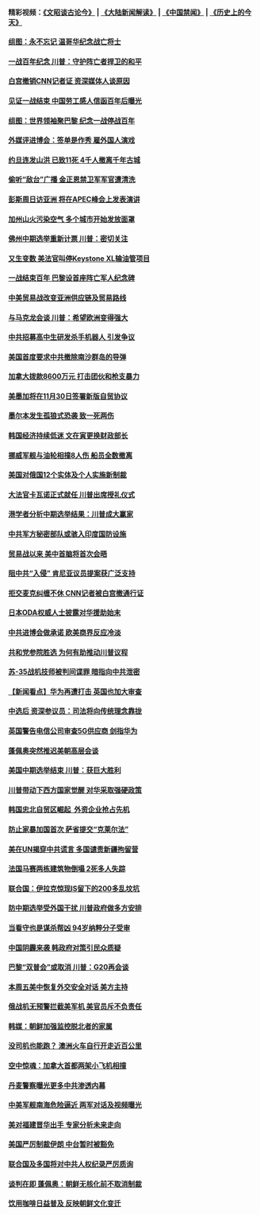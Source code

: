 #### 精彩视频：[《文昭谈古论今》](https://github.com/gfw-breaker/wenzhao/blob/master/README.md?t=11120931) | [《大陆新闻解读》](https://github.com/gfw-breaker/ntdtv-comedy/blob/master/README.md?t=11120931) | [《中国禁闻》](https://github.com/gfw-breaker/ntdtv-news/blob/master/README.md?t=11120931) | [《历史上的今天》](https://github.com/gfw-breaker/today-in-history/blob/master/README.md?t=11120931) 

#### [组图：永不忘记 温哥华纪念战亡将士](../pages/nsc418/n10845683.md?t=11120931) 

#### [一战百年纪念 川普：守护阵亡者捍卫的和平](../pages/nsc418/n10845450.md?t=11120931) 

#### [白宫撤销CNN记者证 资深媒体人谈原因](../pages/nsc418/n10845359.md?t=11120931) 

#### [见证一战结束 中国劳工感人信函百年后曝光](../pages/nsc418/n10845223.md?t=11120931) 

#### [组图：世界领袖聚巴黎 纪念一战停战百年](../pages/nsc418/n10845047.md?t=11120931) 

#### [外媒评进博会：签单是作秀 雇外国人演戏](../pages/nsc418/n10844281.md?t=11120931) 

#### [约旦连发山洪 已致11死 4千人撤离千年古城](../pages/nsc418/n10844615.md?t=11120931) 

#### [偷听“敌台”广播 金正恩禁卫军军官遭清洗](../pages/nsc418/n10844353.md?t=11120931) 

#### [彭斯周日访亚洲 将在APEC峰会上发表演讲](../pages/nsc418/n10844075.md?t=11120931) 

#### [加州山火污染空气 多个城市开始发放面罩](../pages/nsc418/n10844214.md?t=11120931) 

#### [佛州中期选举重新计票 川普：密切关注](../pages/nsc418/n10843995.md?t=11120931) 

#### [又生变数 美法官叫停Keystone XL输油管项目](../pages/nsc418/n10843752.md?t=11120931) 

#### [一战结束百年 巴黎设首座阵亡军人纪念碑](../pages/nsc418/n10843698.md?t=11120931) 

#### [中美贸易战改变亚洲供应链及贸易路线](../pages/nsc418/n10843491.md?t=11120931) 

#### [与马克龙会谈 川普：希望欧洲变得强大](../pages/nsc418/n10843329.md?t=11120931) 

#### [中共招募高中生研发杀手机器人 引发争议](../pages/nsc418/n10842419.md?t=11120931) 

#### [美国首度要求中共撤除南沙群岛的导弹](../pages/nsc418/n10842945.md?t=11120931) 

#### [加拿大拨款8600万元 打击团伙和枪支暴力](../pages/nsc418/n10842249.md?t=11120931) 

#### [美墨加将在11月30日签署新版自贸协议](../pages/nsc418/n10841572.md?t=11120931) 

#### [墨尔本发生孤狼式恐袭 致一死两伤](../pages/nsc418/n10840893.md?t=11120931) 

#### [韩国经济持续低迷 文在寅更换财政部长](../pages/nsc418/n10839960.md?t=11120931) 

#### [挪威军舰与油轮相撞8人伤 船员全数撤离](../pages/nsc418/n10841146.md?t=11120931) 

#### [美国对俄国12个实体及个人实施新制裁](../pages/nsc418/n10841109.md?t=11120931) 

#### [大法官卡瓦诺正式就任 川普出席授礼仪式](../pages/nsc418/n10840367.md?t=11120931) 

#### [港学者分析中期选举结果：川普成大赢家](../pages/nsc418/n10840095.md?t=11120931) 

#### [中共军方秘密部队或骇入印度国防设施](../pages/nsc418/n10839561.md?t=11120931) 

#### [贸易战以来 美中首脑将首次会晤](../pages/nsc418/n10839071.md?t=11120931) 

#### [阻中共“入侵” 肯尼亚议员提案获广泛支持](../pages/nsc418/n10839184.md?t=11120931) 

#### [拒交麦克纠缠不休 CNN记者被白宫撤通行证](../pages/nsc418/n10838526.md?t=11120931) 

#### [日本ODA权威人士披露对华援助始末](../pages/nsc418/n10838064.md?t=11120931) 

#### [中共进博会做承诺 欧美商界反应冷淡](../pages/nsc418/n10837102.md?t=11120931) 

#### [共和党参院胜选 为何有助推动川普议程](../pages/nsc418/n10836979.md?t=11120931) 

#### [苏-35战机技师被判间谍罪 暗指向中共泄密](../pages/nsc418/n10837017.md?t=11120931) 

#### [【新闻看点】华为再遭打击 英国也加大审查](../pages/nsc418/n10836745.md?t=11120931) 

#### [中选后 资深参议员：司法将向传统理念靠拢](../pages/nsc418/n10836636.md?t=11120931) 

#### [英国警告电信公司审查5G供应商 剑指华为](../pages/nsc418/n10836577.md?t=11120931) 

#### [蓬佩奥突然推迟美朝高层会谈](../pages/nsc418/n10836329.md?t=11120931) 

#### [美国中期选举结束 川普：获巨大胜利](../pages/nsc418/n10834872.md?t=11120931) 

#### [川普带动下西方国家觉醒 对华采取强硬政策](../pages/nsc418/n10834533.md?t=11120931) 

#### [韩国忠北自贸区崛起  外资企业抢占先机](../pages/nsc418/n10834775.md?t=11120931) 

#### [防止家暴加国首次 萨省提交“克莱尔法”](../pages/nsc418/n10834469.md?t=11120931) 

#### [美在UN揭穿中共谎言 多国谴责新疆拘留营](../pages/nsc418/n10834220.md?t=11120931) 

#### [法国马赛两栋建筑物倒塌 2死多人失踪](../pages/nsc418/n10834087.md?t=11120931) 

#### [联合国：伊拉克惊现IS留下的200多乱坟坑](../pages/nsc418/n10834036.md?t=11120931) 

#### [防中期选举受外国干扰 川普政府做多方安排](../pages/nsc418/n10834018.md?t=11120931) 

#### [当看守也是谋杀帮凶 94岁纳粹分子受审](../pages/nsc418/n10833872.md?t=11120931) 

#### [中国阴霾来袭 韩政府对策引民众质疑](../pages/nsc418/n10833148.md?t=11120931) 

#### [巴黎“双普会”或取消 川普：G20再会谈](../pages/nsc418/n10833220.md?t=11120931) 

#### [本周五美中恢复外交安全对话 美方主持](../pages/nsc418/n10833126.md?t=11120931) 

#### [俄战机无预警拦截美军机 美官员斥不负责任](../pages/nsc418/n10833077.md?t=11120931) 

#### [韩媒：朝鲜加强监控脱北者的家属](../pages/nsc418/n10833035.md?t=11120931) 

#### [没司机也能跑？ 澳洲火车自行开走近百公里](../pages/nsc418/n10832834.md?t=11120931) 

#### [空中惊魂：加拿大首都两架小飞机相撞](../pages/nsc418/n10832154.md?t=11120931) 

#### [丹麦警察曝光更多中共渗透内幕](../pages/nsc418/n10821828.md?t=11120931) 

#### [中美军舰南海危险逼近 两军对话及视频曝光](../pages/nsc418/n10831927.md?t=11120931) 

#### [美对福建晋华出手 专家分析未来走向](../pages/nsc418/n10831864.md?t=11120931) 

#### [美国严厉制裁伊朗 中台暂时被豁免](../pages/nsc418/n10831685.md?t=11120931) 

#### [联合国及多国将对中共人权纪录严厉质询](../pages/nsc418/n10831604.md?t=11120931) 

#### [谈判在即 蓬佩奥：朝鲜无核化前不取消制裁](../pages/nsc418/n10831195.md?t=11120931) 

#### [饮用咖啡日益普及 反映朝鲜文化变迁](../pages/nsc418/n10831233.md?t=11120931) 

